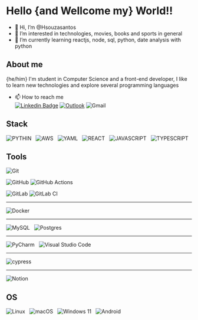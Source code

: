 # Hello {and Wellcome my} World!!

- 👋 Hi, I’m @Hsouzasantos
- 👀 I’m interested in technologies, movies, books and sports in general
- 🌱 I’m currently learning reactjs, node, sql, python, date analysis with python

## About me
{he/him} I'm student in Computer Science and a front-end developer, I like to learn new technologies and explore several programming languages


- 📫 How to reach me </br>
[![Linkedin Badge](https://img.shields.io/badge/Linkedin-323330?style=for-the-badge&logo=linkedin&logoColor=blue)](https://www.linkedin.com/in/hugossantos/) 
[![Outlook](https://img.shields.io/badge/Microsoft_Outlook-0078D4?style=for-the-badge&logo=microsoft-outlook&logoColor=white)](hugosantos354@hotmail.com)
![Gmail](https://img.shields.io/badge/Gmail-D14836?style=for-the-badge&logo=gmail&logoColor=white)

## Stack
![PYTHIN](https://img.shields.io/badge/python-3670A0?style=for-the-badge&logo=python&logoColor=ffdd54) &nbsp;
![AWS](https://img.shields.io/badge/AWS-%23FF9900.svg?style=for-the-badge&logo=amazon-aws&logoColor=white) &nbsp;
![YAML](https://img.shields.io/badge/yaml-%23ffffff.svg?style=for-the-badge&logo=yaml&logoColor=151515) &nbsp;
![REACT](https://img.shields.io/badge/React-20232A?style=for-the-badge&logo=react&logoColor=61DAFB) &nbsp;
![JAVASCRIPT](https://img.shields.io/badge/JavaScript-323330?style=for-the-badge&logo=javascript&logoColor=F7DF1E) &nbsp;
![TYPESCRIPT](https://img.shields.io/badge/TypeScript-007ACC?style=for-the-badge&logo=typescript&logoColor=white) &nbsp;


## Tools
<!--Versionamento de código e CI/CD -->
![Git](https://img.shields.io/badge/-git-black?style=for-the-badge&logo=Git) &nbsp;

![GitHub](https://img.shields.io/badge/github-%23121011.svg?logo=github&logoColor=white&style=for-the-badge)
![GitHub Actions](https://img.shields.io/badge/github%20actions-%232671E5.svg?style=for-the-badge&logo=githubactions&logoColor=white) &nbsp;

![GitLab](https://img.shields.io/badge/gitlab-%23181717.svg?style=for-the-badge&logo=gitlab&logoColor=white) 
![GitLab CI](https://img.shields.io/badge/gitlab%20ci-%23181717.svg?style=for-the-badge&logo=gitlab&logoColor=white) 

---
<!--Containers-->
![Docker](https://img.shields.io/badge/docker-%230db7ed.svg?style=for-the-badge&logo=docker&logoColor=white) &nbsp;

---
<!--BD-->
![MySQL](https://img.shields.io/badge/mysql-4479A1.svg?style=for-the-badge&logo=mysql&logoColor=white) &nbsp;
![Postgres](https://img.shields.io/badge/postgres-%23316192.svg?style=for-the-badge&logo=postgresql&logoColor=white) &nbsp;


---
<!--IDEs-->
![PyCharm](https://img.shields.io/badge/pycharm-143?style=for-the-badge&logo=pycharm&logoColor=black&color=black&labelColor=green) &nbsp;
![Visual Studio Code](https://img.shields.io/badge/Visual%20Studio%20Code-0078d7.svg?style=for-the-badge&logo=visual-studio-code&logoColor=white) &nbsp;


---
<!--Frameworks de teste - QA-->
![cypress](https://img.shields.io/badge/-cypress-%23E5E5E5?style=for-the-badge&logo=cypress&logoColor=058a5e)


---
<!--Ferramentas de Office-->
![Notion](https://img.shields.io/badge/Notion-%23000000.svg?style=for-the-badge&logo=notion&logoColor=white) &nbsp;

## OS
![Linux](https://img.shields.io/badge/-Linux-16C60C?style=for-the-badge&logo=linux&logoColor=white) &nbsp;
![macOS](https://img.shields.io/badge/mac%20os-000000?style=for-the-badge&logo=macos&logoColor=F0F0F0) &nbsp;
![Windows 11](https://img.shields.io/badge/Windows%2011-%230079d5.svg?style=for-the-badge&logo=Windows%2011&logoColor=white) &nbsp;
![Android](https://img.shields.io/badge/Android-3DDC84?style=for-the-badge&logo=android&logoColor=white) &nbsp;


<!---
Hsouzasantos/Hsouzasantos is a ✨ special ✨ repository because its `README.md` (this file) appears on your GitHub profile.
You can click the Preview link to take a look at your changes.
--->
